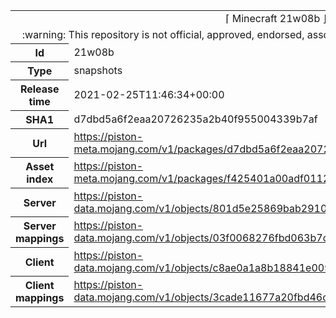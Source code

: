 <html><table>
<tr><td colspan="2" align="center"><img width="0" height="0"><br/>⌈ Minecraft 21w08b ⌋<br/><img width="0" height="0"></td></tr>
<tr><td colspan="2" align="center"><img width="0" height="0"><br/>
:warning: This repository is not official, approved, endorsed, associated or connected with Mojang :warning:
<br/><img width="0" height="0"></td></tr>
<tr><th>Id</th><td>21w08b</td></tr>
<tr><th>Type</th><td>snapshots</td></tr>
<tr><th>Release time</th><td>2021-02-25T11:46:34+00:00</td></tr>
<tr><th>SHA1</th><td>d7dbd5a6f2eaa20726235a2b40f955004339b7af</td></tr>
<tr><th>Url</th><td><a href="https://piston-meta.mojang.com/v1/packages/d7dbd5a6f2eaa20726235a2b40f955004339b7af/21w08b.json">https://piston-meta.mojang.com/v1/packages/d7dbd5a6f2eaa20726235a2b40f955004339b7af/21w08b.json</a></td></tr>
<tr><th>Asset index</th><td><a href="https://piston-meta.mojang.com/v1/packages/f425401a00adf0112fde624ee80c66333530f8a1/1.17.json">https://piston-meta.mojang.com/v1/packages/f425401a00adf0112fde624ee80c66333530f8a1/1.17.json</a></td></tr>
<tr><th>Server</th><td><a href="https://piston-data.mojang.com/v1/objects/801d5e25869bab291077c773913cc2b490427314/server.jar">https://piston-data.mojang.com/v1/objects/801d5e25869bab291077c773913cc2b490427314/server.jar</a></td></tr>
<tr><th>Server mappings</th><td><a href="https://piston-data.mojang.com/v1/objects/03f0068276fbd063b7cbf63747d432880cd08396/server.txt">https://piston-data.mojang.com/v1/objects/03f0068276fbd063b7cbf63747d432880cd08396/server.txt</a></td></tr>
<tr><th>Client</th><td><a href="https://piston-data.mojang.com/v1/objects/c8ae0a1a8b18841e009b8dcdf21ec014f5787410/client.jar">https://piston-data.mojang.com/v1/objects/c8ae0a1a8b18841e009b8dcdf21ec014f5787410/client.jar</a></td></tr>
<tr><th>Client mappings</th><td><a href="https://piston-data.mojang.com/v1/objects/3cade11677a20fbd46c83edc8d90f7df465b3ff5/client.txt">https://piston-data.mojang.com/v1/objects/3cade11677a20fbd46c83edc8d90f7df465b3ff5/client.txt</a></td></tr>
</table></html>